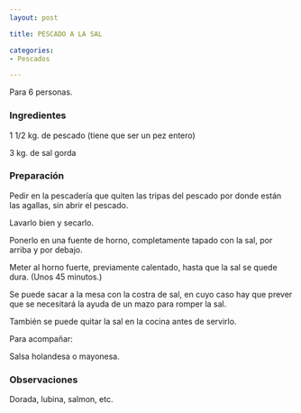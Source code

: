 ```yaml
---
layout: post

title: PESCADO A LA SAL

categories:
- Pescados

---
```

Para 6 personas.

<h3>Ingredientes</h3>

1 1/2 kg. de pescado (tiene que ser un pez entero)

3 kg. de sal gorda

<h3>Preparación</h3>

Pedir en la pescadería que quiten las tripas del pescado por donde están las agallas, sin abrir el pescado.

Lavarlo bien y secarlo.

Ponerlo en una fuente de horno, completamente tapado con la sal, por arriba y por debajo.

Meter al horno fuerte, previamente calentado, hasta que la sal se quede dura. (Unos 45 minutos.)

Se puede sacar a la mesa con la costra de sal, en cuyo caso hay que prever que se necesitará la ayuda de un mazo para romper la sal.

También se puede quitar la sal en la cocina antes de servirlo.

Para acompañar:

Salsa holandesa o mayonesa.

<h3>Observaciones</h3>

Dorada, lubina, salmon, etc.